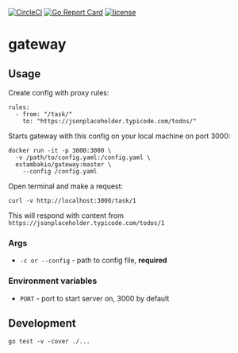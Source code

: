 [![CircleCI](https://circleci.com/gh/estambakio/gateway.svg?style=shield)](https://circleci.com/gh/estambakio/gateway)
[![Go Report Card](https://goreportcard.com/badge/github.com/estambakio/gateway)](https://goreportcard.com/report/github.com/estambakio/gateway)
[![license](https://img.shields.io/github/license/estambakio/gateway.svg?style=flat-square)](LICENSE)

# gateway

## Usage

Create config with proxy rules:

```
rules:
  - from: "/task/"
    to: "https://jsonplaceholder.typicode.com/todos/"
```

Starts gateway with this config on your local machine on port 3000:

```
docker run -it -p 3000:3000 \
  -v /path/to/config.yaml:/config.yaml \
  estambakio/gateway:master \
    --config /config.yaml
```

Open terminal and make a request:

```
curl -v http://localhost:3000/task/1
```

This will respond with content from `https://jsonplaceholder.typicode.com/todos/1`

### Args
- `-c or --config` - path to config file, **required**

### Environment variables
- `PORT` - port to start server on, 3000 by default

## Development

`go test -v -cover ./...`